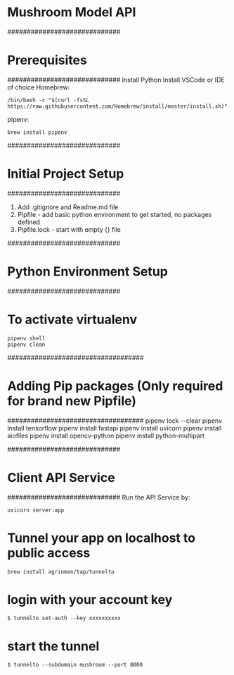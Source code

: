 # Mushroom Model API

#############################
# Prerequisites
#############################
Install Python
Install VSCode or IDE of choice
Homebrew:
```
/bin/bash -c "$(curl -fsSL https://raw.githubusercontent.com/Homebrew/install/master/install.sh)"
```
pipenv:
```
brew install pipenv
```

#############################
# Initial Project Setup
#############################
1) Add .gitignore and Readme.md file
2) Pipfile - add basic python environment to get started, no packages defined
3) Pipfile.lock - start with empty {} file

#############################
# Python Environment Setup
#############################
# To activate virtualenv
```
pipenv shell
pipenv clean
```


###################################
# Adding Pip packages (Only required for brand new Pipfile)
###################################
pipenv lock --clear
pipenv install tensorflow
pipenv install fastapi
pipenv install uvicorn
pipenv install aiofiles
pipenv install opencv-python
pipenv install python-multipart

#############################
# Client API Service
#############################
Run the API Service by:
```
uvicorn server:app
```

# Tunnel your app on localhost to public access
```
brew install agrinman/tap/tunnelto
```

# login with your account key
```
$ tunnelto set-auth --key xxxxxxxxxx
```

# start the tunnel
```
$ tunnelto --subdomain mushroom --port 8000
```



 

